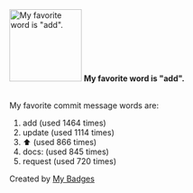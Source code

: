 <img src="https://my-badges.github.io/my-badges/favorite-word.png" alt="My favorite word is &quot;add&quot;." title="My favorite word is &quot;add&quot;." width="128">
<strong>My favorite word is &quot;add&quot;.</strong>
<br><br>

My favorite commit message words are:

1. add (used 1464 times)
2. update (used 1114 times)
3. :arrow_up: (used 866 times)
4. docs: (used 845 times)
5. request (used 720 times)


Created by <a href="https://github.com/my-badges/my-badges">My Badges</a>